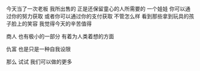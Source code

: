 今天当了一次老板 
我所出售的 正是还保留童心的人所需要的 一个娃娃
你可以通过你的努力获取 或者你可以通过你的支付获取
不管怎么样 看到那些拿到玩具的孩子脸上的笑容
我觉得今天的辛苦值得

商人 也有极小的一部分 有着为人类着想的方面

仇富 也是只是一种自我设限

那么 试试 我们可以做的更多

